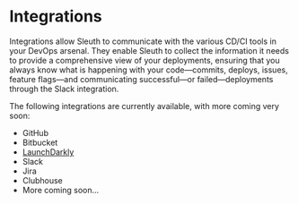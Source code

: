 # Integrations

Integrations allow Sleuth to communicate with the various CD/CI tools in your DevOps arsenal. They enable Sleuth to collect the information it needs to provide a comprehensive view of your deployments, ensuring that you always know what is happening with your code—commits, deploys, issues, feature flags—and communicating successful—or failed—deployments through the Slack integration. 

The following integrations are currently available, with more coming very soon: 

* GitHub
* Bitbucket
* [LaunchDarkly](launchdarkly.md)
* Slack
* Jira
* Clubhouse
* More coming soon... 

